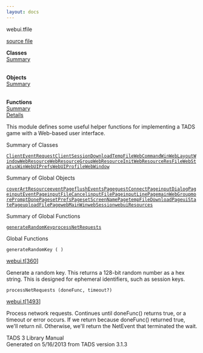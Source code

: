 ```yaml
---
layout: docs
---
```

<span class="title">webui.t</span><span class="type">file</span>

[source file](../source/webui.t.html)

**Classes**  
[Summary](#_ClassSummary_)  
 

**Objects**  
[Summary](#_ObjectSummary_)  
 

**Functions**  
[Summary](#_FunctionSummary_)  
[Details](#_Functions_)

<div class="fdesc">

This module defines some useful helper functions for implementing a TADS
game with a Web-based user interface.

</div>

<span id="_ClassSummary_"></span>

<div class="mjhd">

<span class="hdln">Summary of Classes</span>  

</div>

[`ClientEventRequest`](../object/ClientEventRequest.html)[`ClientSession`](../object/ClientSession.html)[`DownloadTempFile`](../object/DownloadTempFile.html)[`WebCommandWin`](../object/WebCommandWin.html)[`WebLayoutWindow`](../object/WebLayoutWindow.html)[`WebResource`](../object/WebResource.html)[`WebResourceGroup`](../object/WebResourceGroup.html)[`WebResourceInit`](../object/WebResourceInit.html)[`WebResourceResFile`](../object/WebResourceResFile.html)[`WebStatusWin`](../object/WebStatusWin.html)[`WebUIPrefs`](../object/WebUIPrefs.html)[`WebUIProfile`](../object/WebUIProfile.html)[`WebWindow`](../object/WebWindow.html)
<span id="_ObjectSummary_"></span>

<div class="mjhd">

<span class="hdln">Summary of Global Objects</span>  

</div>

[`coverArtResource`](../object/coverArtResource.html)[`eventPage`](../object/eventPage.html)[`flushEventsPage`](../object/flushEventsPage.html)[`guestConnectPage`](../object/guestConnectPage.html)[`inputDialogPage`](../object/inputDialogPage.html)[`inputEventPage`](../object/inputEventPage.html)[`inputFileCancel`](../object/inputFileCancel.html)[`inputFilePage`](../object/inputFilePage.html)[`inputLinePage`](../object/inputLinePage.html)[`mainWebGroup`](../object/mainWebGroup.html)[`morePromptDonePage`](../object/morePromptDonePage.html)[`setPrefsPage`](../object/setPrefsPage.html)[`setScreenNamePage`](../object/setScreenNamePage.html)[`tempFileDownloadPage`](../object/tempFileDownloadPage.html)[`uiStatePage`](../object/uiStatePage.html)[`uploadFilePage`](../object/uploadFilePage.html)[`webMainWin`](../object/webMainWin.html)[`webSession`](../object/webSession.html)[`webuiResources`](../object/webuiResources.html)
<span id="FunctionSummary_"></span>

<div class="mjhd">

<span class="hdln">Summary of Global Functions</span>  

</div>

[`generateRandomKey`](#generateRandomKey)[`processNetRequests`](#processNetRequests)

<span id="_Functions_"></span>

<div class="mjhd">

<span class="hdln">Global Functions</span>  

</div>

<span id="generateRandomKey"></span>

`generateRandomKey ( )`

[webui.t](../file/webui.t.html)\[[360](../source/webui.t.html#360)\]

<div class="desc">

Generate a random key. This returns a 128-bit random number as a hex
string. This is designed for ephemeral identifiers, such as session
keys.

</div>

<span id="processNetRequests"></span>

`processNetRequests (doneFunc, timeout?)`

[webui.t](../file/webui.t.html)\[[1493](../source/webui.t.html#1493)\]

<div class="desc">

Process network requests. Continues until doneFunc() returns true, or a
timeout or error occurs. If we return because doneFunc() returned true,
we'll return nil. Otherwise, we'll return the NetEvent that terminated
the wait.

</div>

<div class="ftr">

TADS 3 Library Manual  
Generated on 5/16/2013 from TADS version 3.1.3

</div>
